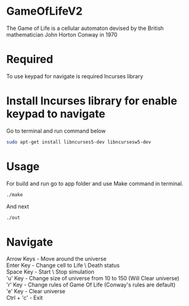 # GameOfLifeV2
The Game of Life is a cellular automaton devised by the British mathematician John Horton Conway in 1970

# Required
To use keypad for navigate is required lncurses library

# Install lncurses library for enable keypad to navigate
Go to terminal and run command below
```bash
sudo apt-get install libncurses5-dev libncursesw5-dev
```

# Usage
For build and run go to app folder and use Make command in terminal.
```bash
./make
```
And next
```bash
./out
```

# Navigate
Arrow Keys - Move around the universe\
Enter Key - Change cell to Life \ Death status\
Space Key - Start \ Stop simulation\
'u' Key - Change size of universe from 10 to 150 (Will Clear universe)\
'r' Key - Change rules of Game Of Life (Conway's rules are default)\
'e' Key - Clear universe\
Ctrl + 'c' - Exit
